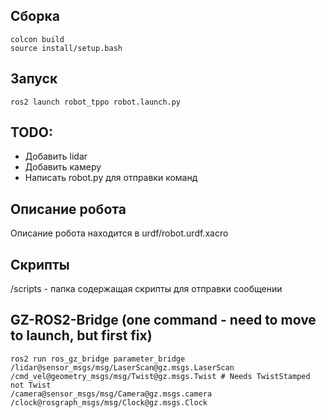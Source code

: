 ## Сборка
```
colcon build
source install/setup.bash
```
## Запуск
```
ros2 launch robot_tppo robot.launch.py
```

## TODO:
- Добавить lidar
- Добавить камеру
- Написать robot.py для отправки команд
## Описание робота 
Описание робота находится в urdf/robot.urdf.xacro
## Скрипты
/scripts - папка содержащая скрипты для отправки сообщении

## GZ-ROS2-Bridge (one command - need to move to launch, but first fix)
```shell
ros2 run ros_gz_bridge parameter_bridge
/lidar@sensor_msgs/msg/LaserScan@gz.msgs.LaserScan
/cmd_vel@geometry_msgs/msg/Twist@gz.msgs.Twist # Needs TwistStamped not Twist
/camera@sensor_msgs/msg/Camera@gz.msgs.camera
/clock@rosgraph_msgs/msg/Clock@gz.msgs.Clock
```
